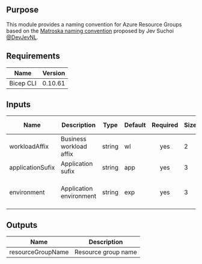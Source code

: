 ## Purpose
This module provides a naming convention for Azure Resource Groups based on the [Matroska naming convention](https://www.devjev.nl/posts/2022/the-perfect-azure-naming-convention/) proposed by Jev Suchoi [@DevJevNL](https://twitter.com/DevJevNL).

## Requirements

| Name      | Version |
| --------- | ------- |
| Bicep CLI | 0.10.61 |

## Inputs

| Name             | Description             | Type   | Default | Required | Size | Allowed values          |
| ---------------- | ----------------------- | ------ | ------- | :------: | ---- | ----------------------- |
| workloadAffix    | Business workload affix | string | wl      |   yes    | 2    |                         |
| applicationSufix | Application sufix       | string | app     |   yes    | 3    |                         |
| environment      | Application environment | string | exp     |   yes    | 3    | exp, dev, qua, uat, prd |

## Outputs

| Name              | Description         |
| ----------------- | ------------------- |
| resourceGroupName | Resource group name |
